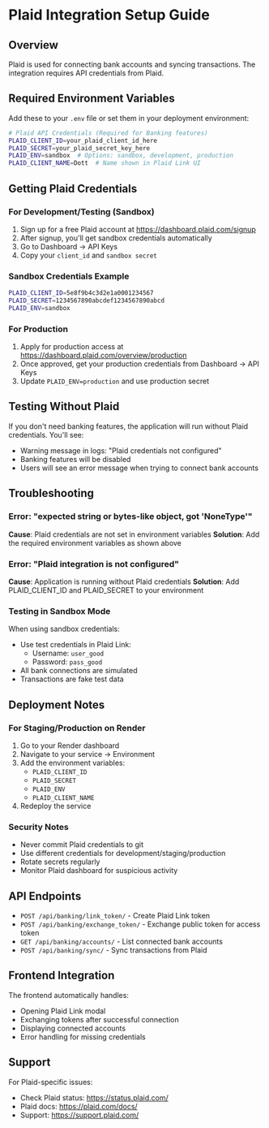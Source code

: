# Plaid Integration Setup Guide

## Overview
Plaid is used for connecting bank accounts and syncing transactions. The integration requires API credentials from Plaid.

## Required Environment Variables

Add these to your `.env` file or set them in your deployment environment:

```bash
# Plaid API Credentials (Required for Banking features)
PLAID_CLIENT_ID=your_plaid_client_id_here
PLAID_SECRET=your_plaid_secret_key_here
PLAID_ENV=sandbox  # Options: sandbox, development, production
PLAID_CLIENT_NAME=Dott  # Name shown in Plaid Link UI
```

## Getting Plaid Credentials

### For Development/Testing (Sandbox)
1. Sign up for a free Plaid account at https://dashboard.plaid.com/signup
2. After signup, you'll get sandbox credentials automatically
3. Go to Dashboard → API Keys
4. Copy your `client_id` and `sandbox secret`

### Sandbox Credentials Example
```bash
PLAID_CLIENT_ID=5e8f9b4c3d2e1a0001234567
PLAID_SECRET=1234567890abcdef1234567890abcd
PLAID_ENV=sandbox
```

### For Production
1. Apply for production access at https://dashboard.plaid.com/overview/production
2. Once approved, get your production credentials from Dashboard → API Keys
3. Update `PLAID_ENV=production` and use production secret

## Testing Without Plaid

If you don't need banking features, the application will run without Plaid credentials. You'll see:
- Warning message in logs: "Plaid credentials not configured"
- Banking features will be disabled
- Users will see an error message when trying to connect bank accounts

## Troubleshooting

### Error: "expected string or bytes-like object, got 'NoneType'"
**Cause**: Plaid credentials are not set in environment variables
**Solution**: Add the required environment variables as shown above

### Error: "Plaid integration is not configured"
**Cause**: Application is running without Plaid credentials
**Solution**: Add PLAID_CLIENT_ID and PLAID_SECRET to your environment

### Testing in Sandbox Mode
When using sandbox credentials:
- Use test credentials in Plaid Link: 
  - Username: `user_good`
  - Password: `pass_good`
- All bank connections are simulated
- Transactions are fake test data

## Deployment Notes

### For Staging/Production on Render
1. Go to your Render dashboard
2. Navigate to your service → Environment
3. Add the environment variables:
   - `PLAID_CLIENT_ID`
   - `PLAID_SECRET`
   - `PLAID_ENV`
   - `PLAID_CLIENT_NAME`
4. Redeploy the service

### Security Notes
- Never commit Plaid credentials to git
- Use different credentials for development/staging/production
- Rotate secrets regularly
- Monitor Plaid dashboard for suspicious activity

## API Endpoints

- `POST /api/banking/link_token/` - Create Plaid Link token
- `POST /api/banking/exchange_token/` - Exchange public token for access token
- `GET /api/banking/accounts/` - List connected bank accounts
- `POST /api/banking/sync/` - Sync transactions from Plaid

## Frontend Integration

The frontend automatically handles:
- Opening Plaid Link modal
- Exchanging tokens after successful connection
- Displaying connected accounts
- Error handling for missing credentials

## Support

For Plaid-specific issues:
- Check Plaid status: https://status.plaid.com/
- Plaid docs: https://plaid.com/docs/
- Support: https://support.plaid.com/